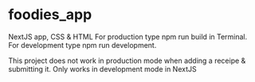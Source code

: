 # foodies_app
NextJS app, CSS &amp; HTML
For production type npm run build in Terminal.
For development type npm run development.

This project does not work in production mode when adding a receipe & submitting it. Only works in development mode in NextJS
